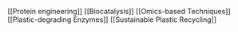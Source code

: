 [[Protein engineering]]
[[Biocatalysis]]
[[Omics-based Techniques]]
[[Plastic-degrading Enzymes]]
[[Sustainable Plastic Recycling]]
